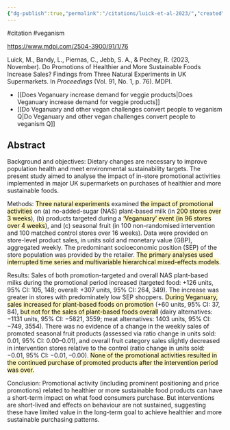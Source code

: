 ```yaml
---
{"dg-publish":true,"permalink":"/citations/luick-et-al-2023/","created":"2025-10-23T17:42:44.692+01:00","updated":"2025-10-23T18:06:08.793+01:00"}
---
```


#citation #veganism 

https://www.mdpi.com/2504-3900/91/1/76

Luick, M., Bandy, L., Piernas, C., Jebb, S. A., & Pechey, R. (2023, November). Do Promotions of Healthier and More Sustainable Foods Increase Sales? Findings from Three Natural Experiments in UK Supermarkets. In _Proceedings_ (Vol. 91, No. 1, p. 76). MDPI.

- [[Does Veganuary increase demand for veggie products\|Does Veganuary increase demand for veggie products]]
- [[Do Veganuary and other vegan challenges convert people to veganism Q\|Do Veganuary and other vegan challenges convert people to veganism Q]]
## Abstract

Background and objectives: Dietary changes are necessary to improve population health and meet environmental sustainability targets. The present study aimed to analyse the impact of in-store promotional activities implemented in major UK supermarkets on purchases of healthier and more sustainable foods. 

Methods: <mark style="background: #FFF3A3A6;">Three natural experiments</mark> examined <mark style="background: #FFF3A3A6;">the impact of promotional activities</mark> on (a) no-added-sugar (NAS) plant-based milk (in <mark style="background: #FFF3A3A6;">200 stores over 3 weeks</mark>), (b) products targeted during a <mark style="background: #FFF3A3A6;">‘Veganuary’ event (in 96 stores over 4 weeks</mark>), and (c) seasonal fruit (in 100 non-randomised intervention and 100 matched control stores over 16 weeks). Data were provided on store-level product sales, in units sold and monetary value (GBP), aggregated weekly. The predominant socioeconomic position (SEP) of the store population was provided by the retailer. <mark style="background: #FFF3A3A6;">The primary analyses used interrupted time series and multivariable hierarchical mixed-effects models</mark>. 

Results: Sales of both promotion-targeted and overall NAS plant-based milks during the promotional period increased (targeted food: +126 units, 95% CI: 105, 148; overall: +307 units, 95% CI: 264, 349). The increase was greater in stores with predominately low SEP shoppers. <mark style="background: #FFF3A3A6;">During Veganuary, sales increased for plant-based foods on promotion</mark> (+60 units, 95% CI: 37, 84), <mark style="background: #FFF3A3A6;">but not for the sales of plant-based foods overall</mark> (dairy alternatives: −1131 units, 95% CI: −5821, 3559; meat alternatives: 1403 units, 95% CI: −749, 3554). There was no evidence of a change in the weekly sales of promoted seasonal fruit products (assessed via ratio change in units sold: 0.01, 95% CI: 0.00–0.01), and overall fruit category sales slightly decreased in intervention stores relative to the control (ratio change in units sold: −0.01, 95% CI: −0.01, –0.00). <mark style="background: #FFF3A3A6;">None of the promotional activities resulted in the continued purchase of promoted products after the intervention period was over. </mark>

Conclusion: Promotional activity (including prominent positioning and price promotions) related to healthier or more sustainable food products can have a short-term impact on what food consumers purchase. But interventions are short-lived and effects on behaviour are not sustained, suggesting these have limited value in the long-term goal to achieve healthier and more sustainable purchasing patterns.